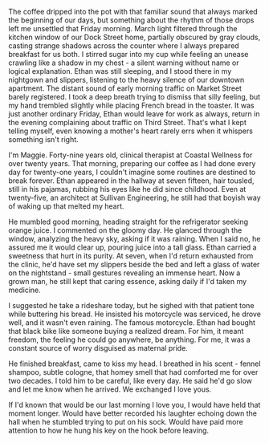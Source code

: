 The coffee dripped into the pot with that familiar sound that always marked the beginning of our days, but something about the rhythm of those drops left me unsettled that Friday morning. March light filtered through the kitchen window of our Dock Street home, partially obscured by gray clouds, casting strange shadows across the counter where I always prepared breakfast for us both. I stirred sugar into my cup while feeling an unease crawling like a shadow in my chest - a silent warning without name or logical explanation. Ethan was still sleeping, and I stood there in my nightgown and slippers, listening to the heavy silence of our downtown apartment. The distant sound of early morning traffic on Market Street barely registered. I took a deep breath trying to dismiss that silly feeling, but my hand trembled slightly while placing French bread in the toaster. It was just another ordinary Friday, Ethan would leave for work as always, return in the evening complaining about traffic on Third Street. That's what I kept telling myself, even knowing a mother's heart rarely errs when it whispers something isn't right.

I'm Maggie. Forty-nine years old, clinical therapist at Coastal Wellness for over twenty years. That morning, preparing our coffee as I had done every day for twenty-one years, I couldn't imagine some routines are destined to break forever. Ethan appeared in the hallway at seven fifteen, hair tousled, still in his pajamas, rubbing his eyes like he did since childhood. Even at twenty-five, an architect at Sullivan Engineering, he still had that boyish way of waking up that melted my heart.

He mumbled good morning, heading straight for the refrigerator seeking orange juice. I commented on the gloomy day. He glanced through the window, analyzing the heavy sky, asking if it was raining. When I said no, he assured me it would clear up, pouring juice into a tall glass. Ethan carried a sweetness that hurt in its purity. At seven, when I'd return exhausted from the clinic, he'd have set my slippers beside the bed and left a glass of water on the nightstand - small gestures revealing an immense heart. Now a grown man, he still kept that caring essence, asking daily if I'd taken my medicine.

I suggested he take a rideshare today, but he sighed with that patient tone while buttering his bread. He insisted his motorcycle was serviced, he drove well, and it wasn't even raining. The famous motorcycle. Ethan had bought that black bike like someone buying a realized dream. For him, it meant freedom, the feeling he could go anywhere, be anything. For me, it was a constant source of worry disguised as maternal pride.

He finished breakfast, came to kiss my head. I breathed in his scent - fennel shampoo, subtle cologne, that homey smell that had comforted me for over two decades. I told him to be careful, like every day. He said he'd go slow and let me know when he arrived. We exchanged I love yous.

If I'd known that would be our last morning I love you, I would have held that moment longer. Would have better recorded his laughter echoing down the hall when he stumbled trying to put on his sock. Would have paid more attention to how he hung his key on the hook before leaving.